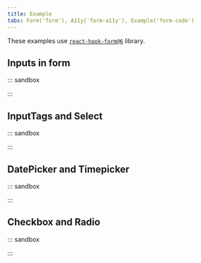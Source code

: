 ```yaml
---
title: Example
tabs: Form('form'), A11y('form-a11y'), Example('form-code')
---
```


These examples use [`react-hook-form@6`](https://github.com/react-hook-form/react-hook-form/tree/v6.15.8) library.

## Inputs in form

::: sandbox

<script lang="tsx">
import React from 'react';
import { useForm } from 'react-hook-form';
import { Flex } from '@semcore/ui/flex-box';
import Tooltip from '@semcore/ui/tooltip';
import Input from '@semcore/ui/input';
import Button from '@semcore/ui/button';
import { Text } from '@semcore/ui/typography';

const Demo = () => {
  const { register, handleSubmit, errors, reset } = useForm({
    mode: 'onBlur',
  });

  const onSubmit = (data) => {
    reset({ email: '', password: '' });
    alert(JSON.stringify(data));
  };

  return (
    <>
      <Flex tag='form' onSubmit={handleSubmit(onSubmit)} direction='column'>
        <Text size={300} tag='label' mb={1} htmlFor='email'>
          Email
        </Text>
        <Tooltip animationsDisabled>
          <Tooltip.Popper
            placement='right'
            theme='warning'
            visible={errors['email']}
            id='form-email-error'
          >
            {errors['email']?.message}
          </Tooltip.Popper>
          <Tooltip.Trigger
            tag={Input}
            w='100%'
            mb={2}
            size='l'
            state={errors['email'] ? 'invalid' : 'normal'}
            controlsLength={1}
          >
            {({ getTriggerProps }) => (
              <Input.Value
                {...getTriggerProps({
                  id: 'email',
                  name: 'email',
                  type: 'email',
                  ref: register({
                    required: 'Email is required',
                    pattern: {
                      value: /.+@.+\..+/i,
                      message: 'Email is not valid',
                    },
                  }) as React.ForwardedRef<HTMLInputElement>,
                })}
                autoComplete='email'
                aria-invalid={Boolean(errors['email'])}
                aria-errormessage={errors['email'] ? 'form-email-error' : undefined}
              />
            )}
          </Tooltip.Trigger>
        </Tooltip>
        <Text size={300} tag='label' mb={1} htmlFor='password'>
          Password
        </Text>
        <Tooltip animationsDisabled>
          <Tooltip.Popper
            placement='right'
            theme='warning'
            visible={errors['password']}
            id='form-password-error'
          >
            {errors['password']?.message}
          </Tooltip.Popper>
          <Tooltip.Trigger
            tag={Input}
            w='100%'
            mb={4}
            size='l'
            state={errors['password'] ? 'invalid' : 'normal'}
            controlsLength={1}
          >
            {({ getTriggerProps }) => (
              <Input.Value
                {...getTriggerProps({
                  id: 'password',
                  name: 'password',
                  type: 'password',
                  ref: register({
                    required: 'Password is required',
                  }) as React.ForwardedRef<HTMLInputElement>,
                })}
                autoComplete='password'
                aria-invalid={Boolean(errors['password'])}
                aria-errormessage={errors['password'] ? 'form-password-error' : undefined}
              />
            )}
          </Tooltip.Trigger>
        </Tooltip>

        <Button type='submit' use='primary' theme='success' size='l' w='100%'>
          Log in
        </Button>
      </Flex>
    </>
  );
};


</script>

:::

## InputTags and Select

::: sandbox

<script lang="tsx">
import React from 'react';
import { useForm, Controller } from 'react-hook-form';
import { Flex } from '@semcore/ui/flex-box';
import { Text } from '@semcore/ui/typography';
import Select from '@semcore/ui/select';
import { ButtonTrigger } from '@semcore/ui/base-trigger';
import Counter from '@semcore/ui/counter';
import Tooltip from '@semcore/ui/tooltip';
import InputTags from '@semcore/ui/input-tags/';
import Button from '@semcore/ui/button';

const Demo = () => {
  const defaultValues = {
    period: 'Weekly',
    day_week: 'Monday',
    emails: ['first@react.hook.form', 'first@react.hook.form'],
  };
  const { handleSubmit, getValues, setValue, control, setError, errors, reset } = useForm({
    defaultValues,
  });
  const [valueTag, setValueTag] = React.useState('');

  const changeInputTagsValue = (value) => {
    reset(defaultValues);
    setValueTag(value);
  };

  const onSubmit = (data) => {
    reset(defaultValues);
    alert(JSON.stringify(data));
  };

  const handleAppendTags = (newTags) => {
    const tags = getValues('emails');
    if (newTags.some((tag) => !/.+@.+\..+/i.test(tag))) {
      setError('emails', { message: "Email don't valid" });
      return;
    }
    if (tags.length + newTags.length > 5) {
      setError('emails', { message: 'Max emails is 5' });
      return;
    }
    setValue('emails', [...tags, ...newTags]);
    changeInputTagsValue('');
  };

  const handleRemoveTag = () => {
    const tags = getValues('emails');
    if (tags.length === 0) return;
    setValue('emails', tags.slice(0, -1));
    changeInputTagsValue(`${tags.slice(-1)[0]} ${valueTag}`);
  };

  const handleCloseTag = (e) => {
    const tags = getValues('emails');
    const { dataset } = e.currentTarget;
    setValue(
      'emails',
      tags.filter((tag, ind) => ind !== Number(dataset.id)),
    );
  };

  const periods = ['Daily', 'Weekly'].map((value) => ({ value, children: value }));
  const daysWeek = ['Monday', 'Tuesday', 'Wednesday', 'Wednesday', 'Friday'].map((value) => ({
    value,
    children: value,
  }));

  return (
    <Flex tag='form' onSubmit={handleSubmit(onSubmit)} direction='column' alignItems='flex-start'>
      <Text size={300} tag='label' mb={1}>
        Email frequency
      </Text>

      <Flex mb={4}>
        <Controller
          render={(props) => <Select tag={ButtonTrigger} options={periods} {...props} />}
          control={control}
          name='period'
        />
        <Controller
          render={(props) => <Select ml={4} tag={ButtonTrigger} options={daysWeek} {...props} />}
          control={control}
          name='day_week'
        />
      </Flex>

      <Controller
        render={({ value: tags = [] }) => (
          <>
            <Text size={300} tag='label' mb={1}>
              Emails
              <Counter ml={1} size='l'>{`${tags.length}/5`}</Counter>
            </Text>
            <Tooltip
              interaction='none'
              placement='right'
              theme='warning'
              w='100%'
              animationsDisabled
            >
              <Tooltip.Popper id='form-emails-error' visible={Boolean(errors['emails'])}>
                {String(errors['emails']?.[0])}
              </Tooltip.Popper>
              <InputTags
                tag={Tooltip.Trigger}
                size='l'
                state={errors['emails'] ? 'invalid' : 'normal'}
                onAppend={handleAppendTags}
                onRemove={handleRemoveTag}
                aria-invalid={Boolean(errors['emails'])}
                aria-errormessage={errors['emails'] ? 'form-emails-error' : undefined}
              >
                {tags.map((tag, idx) => (
                  <InputTags.Tag key={tag + idx}>
                    <InputTags.Tag.Text>{tag}</InputTags.Tag.Text>
                    <InputTags.Tag.Close data-id={idx} onClick={handleCloseTag} />
                  </InputTags.Tag>
                ))}
                <InputTags.Value value={valueTag} onChange={changeInputTagsValue} />
              </InputTags>
            </Tooltip>
          </>
        )}
        control={control}
        name='emails'
      />

      <Button mt={4} type='submit' use='primary' theme='success' size='l'>
        Save
      </Button>
    </Flex>
  );
};


</script>

:::

## DatePicker and Timepicker

::: sandbox

<script lang="tsx">
import React from 'react';
import { useForm, Controller } from 'react-hook-form';
import { Flex } from '@semcore/ui/flex-box';
import { Text } from '@semcore/ui/typography';
import { DatePicker } from '@semcore/ui/date-picker';
import TimePicker from '@semcore/time-picker';
import Checkbox from '@semcore/ui/checkbox';
import Button from '@semcore/ui/button';

const Demo = () => {
  const [period, setPeriod] = React.useState(false);
  const defaultValues = {
    start_date: new Date(),
    start_time: '12:00',
    due_date: new Date(),
    due_time: '12:00',
  };
  const { handleSubmit, control, reset } = useForm({
    defaultValues,
  });

  const onSubmit = (data) => {
    alert(JSON.stringify(data));
  };

  const onReset = () => {
    reset(defaultValues);
  };

  const onPreventDefault = (e) => {
    e.preventDefault();
  };

  return (
    <Flex tag='form' onSubmit={handleSubmit(onSubmit)} direction='column' alignItems='flex-start'>
      <Flex mb={4}>
        <Flex direction='column'>
          <Text size={300} tag='label' mb={1}>
            Start date
          </Text>
          <Controller
            render={(props) => <DatePicker size='l' {...props} />}
            control={control}
            name='start_date'
          />
        </Flex>
        <Flex direction='column' ml={2}>
          <Text size={300} tag='label' mb={1}>
            Time
          </Text>
          <Controller
            render={(props) => (
              <TimePicker size='l' is12Hour {...props}>
                <TimePicker.Hours />
                <TimePicker.Separator />
                <TimePicker.Minutes />
                <TimePicker.Format onClick={onPreventDefault} />
              </TimePicker>
            )}
            control={control}
            name='start_time'
          />
        </Flex>
      </Flex>

      <Checkbox mb={4} size='l'>
        <Checkbox.Value onChange={setPeriod} />
        <Checkbox.Text>Period</Checkbox.Text>
      </Checkbox>

      {period && (
        <Flex mb={4}>
          <Flex direction='column'>
            <Text size={300} tag='label' mb={1}>
              Due date
            </Text>
            <Controller
              render={(props) => <DatePicker size='l' {...props} />}
              control={control}
              name='due_date'
            />
          </Flex>
          <Flex direction='column' ml={2}>
            <Text size={300} tag='label' mb={1}>
              Time
            </Text>
            <Controller
              render={(props) => (
                <TimePicker size='l' is12Hour {...props}>
                  <TimePicker.Hours />
                  <TimePicker.Separator />
                  <TimePicker.Minutes />
                  <TimePicker.Format onClick={onPreventDefault} />
                </TimePicker>
              )}
              control={control}
              name='due_time'
            />
          </Flex>
        </Flex>
      )}

      <Flex>
        <Button type='submit' use='primary' theme='success' size='l'>
          Create
        </Button>
        <Button ml={2} size='l' onClick={onReset}>
          Cancel
        </Button>
      </Flex>
    </Flex>
  );
};


</script>

:::

## Checkbox and Radio

::: sandbox

<script lang="tsx">
import React from 'react';
import { useForm, Controller } from 'react-hook-form';
import { Flex } from '@semcore/ui/flex-box';
import { Text } from '@semcore/ui/typography';
import Radio, { RadioGroup } from '@semcore/ui/radio';
import Checkbox from '@semcore/ui/checkbox';
import Select from '@semcore/ui/select';
import { ButtonTrigger } from '@semcore/ui/base-trigger';
import Button from '@semcore/ui/button';

const Demo = () => {
  const [selected, setSelected] = React.useState(false);
  const [selectedValue, setSelectedValue] = React.useState([]);
  const [selectedFirst, setSelectedFirst] = React.useState(0);
  const defaultValues = {
    export: 'all',
  };
  const { handleSubmit, control, reset, errors, setError } = useForm({
    defaultValues,
  });

  const onSubmit = (data) => {
    if (data.export === 'first') {
      if (!selectedFirst) {
        setError('export', { message: 'Require enter value' });
        return;
      } else {
        data.export = `first ${selectedFirst}`;
      }
    }
    if (data.export === 'selected') {
      if (!selectedValue.length) {
        setError('export', { message: 'Require chouse value' });
        return;
      } else {
        data.export = `selected [${selectedValue.join(',')}]`;
      }
    }
    reset(defaultValues);
    setSelected(false);
    setSelectedValue([]);
    setSelectedFirst(0);
    alert(JSON.stringify(data));
  };

  const optionsFirst = [100, 500].map((value) => ({ value, children: value }));
  const onChangeSelect = (value) => {
    reset({ export: 'first' });
    setSelectedFirst(value);
  };
  const onChangCheckbox = (checked, e) => {
    const { value } = e.target;
    const tmpArray = checked ? [...selectedValue, value] : selectedValue.filter((v) => v !== value);
    tmpArray.length && reset({ export: 'selected' });
    setSelectedValue(tmpArray);
  };
  const onSelectedRadio = () => {
    setSelected(!selected);
  };

  return (
    <Flex tag='form' onSubmit={handleSubmit(onSubmit)} direction='column' alignItems='flex-start'>
      <Flex direction='column' mb={4}>
        <Text size={300} tag='label' mb={4}>
          Export data
        </Text>
        <Controller
          render={({ value, ...props }) => (
            <RadioGroup {...props} value={value} size='l'>
              <Radio mb={3}>
                <Radio.Value value='all' />
                <Radio.Text>All</Radio.Text>
              </Radio>
              <Radio mb={3}>
                <Radio.Value value='selected' onChange={onSelectedRadio} />
                <Radio.Text>Selected</Radio.Text>
                {selected &&
                  [100, 500].map((v) => (
                    <Checkbox
                      size='l'
                      ml={2}
                      key={v}
                      state={value.includes('selected') && errors['export'] ? 'invalid' : 'normal'}
                    >
                      <Checkbox.Value value={v} onChange={onChangCheckbox} />
                      <Checkbox.Text children={v} />
                    </Checkbox>
                  ))}
              </Radio>
              <Radio style={{ alignItems: 'center' }}>
                <Radio.Value value='first' />
                <Radio.Text>First</Radio.Text>
                <Select
                  size='l'
                  ml={2}
                  state={value.includes('first') && errors['export'] ? 'invalid' : 'normal'}
                  tag={ButtonTrigger}
                  options={optionsFirst}
                  onChange={onChangeSelect}
                />
              </Radio>
            </RadioGroup>
          )}
          control={control}
          name='export'
        />
      </Flex>

      <Button type='submit' use='primary' theme='info' size='l'>
        Excel
      </Button>
    </Flex>
  );
};


</script>

:::
